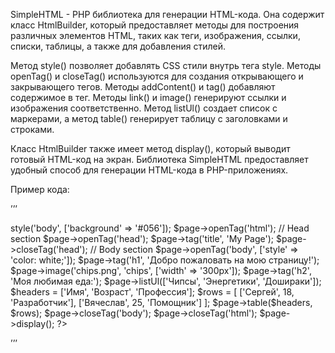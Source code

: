 SimpleHTML - PHP библиотека для генерации HTML-кода. Она содержит класс HtmlBuilder, который предоставляет методы для построения различных элементов HTML, таких как теги, изображения, ссылки, списки, таблицы, а также для добавления стилей.

Метод style() позволяет добавлять CSS стили внутрь тега style. Методы openTag() и closeTag() используются для создания открывающего и закрывающего тегов. Методы addContent() и tag() добавляют содержимое в тег. Методы link() и image() генерируют ссылки и изображения соответственно. Метод listUl() создает список с маркерами, а метод table() генерирует таблицу с заголовками и строками.

Класс HtmlBuilder также имеет метод display(), который выводит готовый HTML-код на экран. Библиотека SimpleHTML предоставляет удобный способ для генерации HTML-кода в PHP-приложениях.

Пример кода:

’’’

<?php

require_once('./SimpleHTML/builder.php');



$page = new HtmlBuilder();



$page->style('body', ['background' => '#056']);

$page->openTag('html');



// Head section

$page->openTag('head');

$page->tag('title', 'My Page');

$page->closeTag('head');



// Body section

$page->openTag('body', ['style' => 'color: white;']);



$page->tag('h1', 'Добро пожаловать на мою страницу!');



$page->image('chips.png', 'chips', ['width' => '300px']);



$page->tag('h2', 'Моя любимая еда:');

$page->listUl(['Чипсы', 'Энергетики', 'Дошираки']);



$headers = ['Имя', 'Возраст', 'Профессия'];

$rows = [

    ['Сергей', 18, 'Разработчик'],

    ['Вячеслав', 25, 'Помощник']

];

$page->table($headers, $rows);



$page->closeTag('body');

$page->closeTag('html');



$page->display();

?>

’’’
